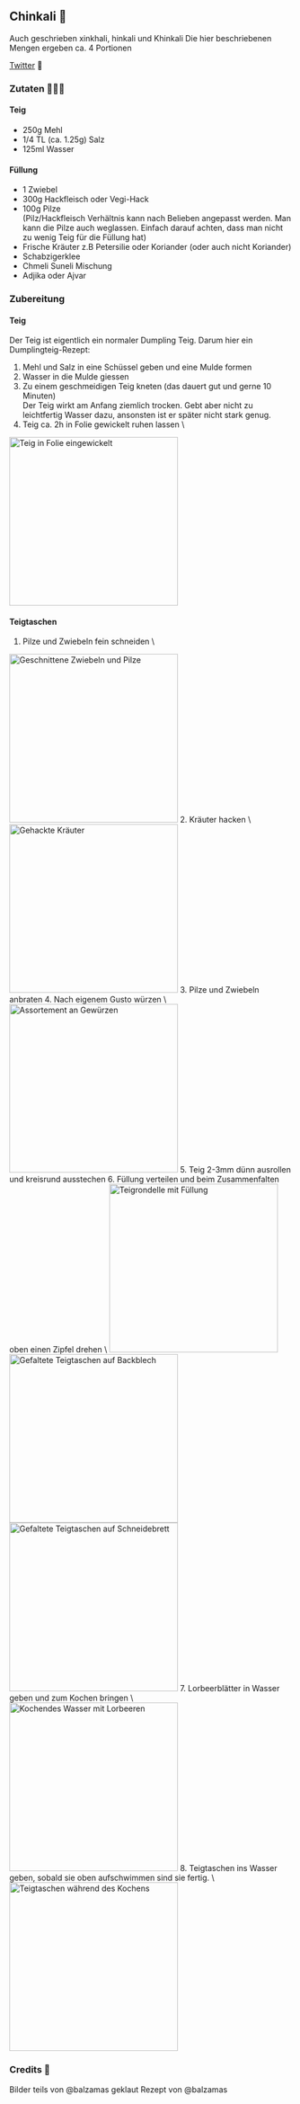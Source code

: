 ## Chinkali 🥟

Auch geschrieben xinkhali, hinkali und Khinkali
Die hier beschriebenen Mengen ergeben ca. 4 Portionen

[Twitter](https://twitter.com/BergerWthur/status/1479501532768968707) :thread:

### Zutaten 🧅🍄🥩
#### Teig
- 250g Mehl
- 1/4 TL (ca. 1.25g) Salz
- 125ml Wasser

#### Füllung
- 1 Zwiebel
- 300g Hackfleisch oder Vegi-Hack
- 100g Pilze \
(Pilz/Hackfleisch Verhältnis kann nach Belieben angepasst werden. Man kann die Pilze auch weglassen. Einfach darauf achten, dass man nicht zu wenig Teig für die Füllung hat)
- Frische Kräuter z.B Petersilie oder Koriander (oder auch nicht Koriander)
- Schabzigerklee
- Chmeli Suneli Mischung
- Adjika oder Ajvar

### Zubereitung
#### Teig
Der Teig ist eigentlich ein normaler Dumpling Teig. Darum hier ein Dumplingteig-Rezept:

1. Mehl und Salz in eine Schüssel geben und eine Mulde formen
2. Wasser in die Mulde giessen
3. Zu einem geschmeidigen Teig kneten (das dauert gut und gerne 10 Minuten) \
Der Teig wirkt am Anfang ziemlich trocken. Gebt aber nicht zu leichtfertig Wasser dazu, ansonsten ist er später nicht stark genug.
4. Teig ca. 2h in Folie gewickelt ruhen lassen \
<img src="images/chinkali/teig_aufgehenlassen.jpg" alt="Teig in Folie eingewickelt" style="width:300px">

#### Teigtaschen

1. Pilze und Zwiebeln fein schneiden \
<img src="images/chinkali/inhalt.jpg" alt="Geschnittene Zwiebeln und Pilze" style="width:300px">
2. Kräuter hacken \
<img src="images/chinkali/kraeuter.jpg" alt="Gehackte Kräuter" style="width:300px">
3. Pilze und Zwiebeln anbraten
4. Nach eigenem Gusto würzen \
<img src="images/chinkali/gewuerze.jpg" alt="Assortement an Gewürzen" style="width:300px">
5. Teig 2-3mm dünn ausrollen und kreisrund ausstechen
6. Füllung verteilen und beim Zusammenfalten oben einen Zipfel drehen \
<img src="images/chinkali/auffuellen.jpg" alt="Teigrondelle mit Füllung" style="width:300px">
<img src="images/chinkali/zipfel.jpg" alt="Gefaltete Teigtaschen auf Backblech" style="width:300px">
<img src="images/chinkali/zipfel2.jpg" alt="Gefaltete Teigtaschen auf Schneidebrett" style="width:300px">
7. Lorbeerblätter in Wasser geben und zum Kochen bringen \
<img src="images/chinkali/lorbeeren.jpg" alt="Kochendes Wasser mit Lorbeeren" style="width:300px">
8. Teigtaschen ins Wasser geben, sobald sie oben aufschwimmen sind sie fertig. \
<img src="images/chinkali/kochen.jpg" alt="Teigtaschen während des Kochens" style="width:300px">

### Credits 🫶
Bilder teils von @balzamas geklaut
Rezept von @balzamas
